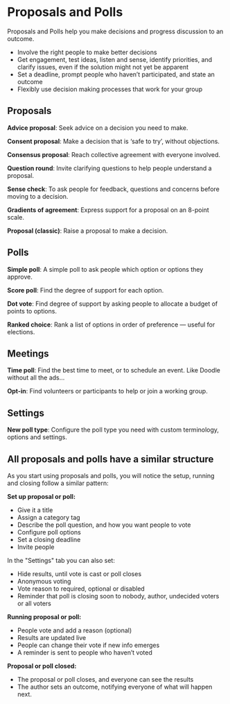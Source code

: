 # Proposals and Polls

Proposals and Polls help you make decisions and progress discussion to an outcome.

- Involve the right people to make better decisions 
- Get engagement, test ideas, listen and sense, identify priorities, and clarify issues, even if the solution might not yet be apparent 
- Set a deadline, prompt people who haven’t participated, and state an outcome
- Flexibly use decision making processes that work for your group

## Proposals

**Advice proposal**: Seek advice on a decision you need to make.

**Consent proposal**: Make a decision that is ‘safe to try’, without objections.

**Consensus proposal**: Reach collective agreement with everyone involved.

**Question round**: Invite clarifying questions to help people understand a proposal.

**Sense check**: To ask people for feedback, questions and concerns before moving to a decision.

**Gradients of agreement**: Express support for a proposal on an 8-point scale.

**Proposal (classic)**: Raise a proposal to make a decision.

## Polls

**Simple poll**: A simple poll to ask people which option or options they approve.

**Score poll**: Find the degree of support for each option.

**Dot vote**: Find degree of support by asking people to allocate a budget of points to options. 

**Ranked choice**: Rank a list of options in order of preference — useful for elections.

## Meetings

**Time poll**: Find the best time to meet, or to schedule an event. Like Doodle without all the ads…  

**Opt-in**: Find volunteers or participants to help or join a working group.

## Settings

**New poll type**: Configure the poll type you need with custom terminology, options and settings.

## All proposals and polls have a similar structure

As you start using proposals and polls, you will notice the setup, running and closing follow a similar pattern:

**Set up proposal or poll:**
- Give it a title
- Assign a category tag
- Describe the poll question, and how you want people to vote
- Configure poll options
- Set a closing deadline 
- Invite people

In the "Settings" tab you can also set:
- Hide results, until vote is cast or poll closes
- Anonymous voting
- Vote reason to required, optional or disabled
- Reminder that poll is closing soon to nobody, author, undecided voters or all voters

**Running proposal or poll:**
- People vote and add a reason (optional) 
- Results are updated live
- People can change their vote if new info emerges
- A reminder is sent to people who haven’t voted 

**Proposal or poll closed:**
- The proposal or poll closes, and everyone can see the results
- The author sets an outcome, notifying everyone of what will happen next.
